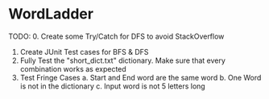 # WordLadder

TODO:
0. Create some Try/Catch for DFS to avoid StackOverflow
1. Create JUnit Test cases for BFS & DFS
2. Fully Test the "short_dict.txt" dictionary. Make sure that every combination works as expected
3. Test Fringe Cases
  a. Start and End word are the same word
  b. One Word is not in the dictionary
  c. Input word is not 5 letters long
